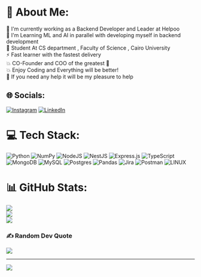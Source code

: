 # 💫 About Me:
🔭 I'm currently working as a Backend Developer and Leader at Helpoo<br>🌱 I'm Learning ML and AI in parallel with developing myself in backend development<br>🌱  Student At CS department , Faculty of Science , Cairo University<br>⚡ Fast learner with the fastest delivery<br>💥 CO-Founder and COO of the greatest 🤫<br>💥 Enjoy Coding and Everything will be better! <br>🤝 If you need any help it will be my pleasure to help


## 🌐 Socials:
[![Instagram](https://img.shields.io/badge/Instagram-%23E4405F.svg?logo=Instagram&logoColor=white)](https://instagram.com/antoniosamy14) [![LinkedIn](https://img.shields.io/badge/LinkedIn-%230077B5.svg?logo=linkedin&logoColor=white)](https://linkedin.com/in/antonios-samy-2300aa1a1) 

# 💻 Tech Stack:
![Python](https://img.shields.io/badge/python-3670A0?style=flat&logo=python&logoColor=ffdd54) ![NumPy](https://img.shields.io/badge/numpy-%23013243.svg?style=flat&logo=numpy&logoColor=white) ![NodeJS](https://img.shields.io/badge/node.js-6DA55F?style=flat&logo=node.js&logoColor=white) ![NestJS](https://img.shields.io/badge/nestjs-%23E0234E.svg?style=flat&logo=nestjs&logoColor=white) ![Express.js](https://img.shields.io/badge/express.js-%23404d59.svg?style=flat&logo=express&logoColor=%2361DAFB) ![TypeScript](https://img.shields.io/badge/typescript-%23007ACC.svg?style=flat&logo=typescript&logoColor=white) ![MongoDB](https://img.shields.io/badge/MongoDB-%234ea94b.svg?style=flat&logo=mongodb&logoColor=white) ![MySQL](https://img.shields.io/badge/mysql-%2300f.svg?style=flat&logo=mysql&logoColor=white) ![Postgres](https://img.shields.io/badge/postgres-%23316192.svg?style=flat&logo=postgresql&logoColor=white) ![Pandas](https://img.shields.io/badge/pandas-%23150458.svg?style=flat&logo=pandas&logoColor=white) ![Jira](https://img.shields.io/badge/jira-%230A0FFF.svg?style=flat&logo=jira&logoColor=white) ![Postman](https://img.shields.io/badge/Postman-FF6C37?style=flat&logo=postman&logoColor=white) ![LINUX](https://img.shields.io/badge/Linux-FCC624?style=flat&logo=linux&logoColor=black)
# 📊 GitHub Stats:
![](https://github-readme-stats.vercel.app/api?username=tonybuffon&theme=jolly&hide_border=false&include_all_commits=true&count_private=true)<br/>
![](https://github-readme-streak-stats.herokuapp.com/?user=tonybuffon&theme=jolly&hide_border=false)<br/>
![](https://github-readme-stats.vercel.app/api/top-langs/?username=tonybuffon&theme=jolly&hide_border=false&include_all_commits=true&count_private=true&layout=compact)

### ✍️ Random Dev Quote
![](https://quotes-github-readme.vercel.app/api?type=horizontal&theme=radical)

---
[![](https://visitcount.itsvg.in/api?id=tonybuffon&icon=5&color=6)](https://visitcount.itsvg.in)

<!-- Proudly created with GPRM ( https://gprm.itsvg.in ) -->
